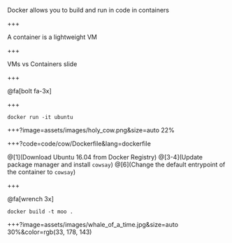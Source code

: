 Docker allows you to build and run in code in <span class="gold">containers</span>

+++

A container is a lightweight VM

+++


VMs vs Containers slide

+++

@fa[bolt fa-3x]

+++

`docker run -it ubuntu`

+++?image=assets/images/holy_cow.png&size=auto 22%

+++?code=code/cow/Dockerfile&lang=dockerfile

@[1](Download Ubuntu 16.04 from Docker Registry)
@[3-4](Update package manager and install <span class="gray">`cowsay`</span>)
@[6](Change the default entrypoint of the container to <span class="gray">`cowsay`</span>)

+++

@fa[wrench 3x]

`docker build -t moo .`

+++?image=assets/images/whale_of_a_time.jpg&size=auto 30%&color=rgb(33, 178, 143)
